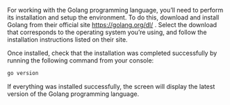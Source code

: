 
For working with the Golang programming language, you’ll need to perform its installation and setup the environment. To do this, download and install Golang from their official site https://golang.org/dl/ . Select the download that corresponds to the operating system you’re using, and follow the installation instructions listed on their site.

Once installed, check that the installation was completed successfully by running the following command from your console:

```bash
go version
```

If everything was installed successfully, the screen will display the latest version of the Golang programming language.

